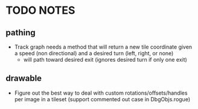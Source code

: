 # TODO NOTES

## pathing

- Track graph needs a method that will return a new tile coordinate given a speed (non directional) and a desired turn (left, right, or none)
  - will path toward desired exit (ignores desired turn if only one exit)

## drawable

- Figure out the best way to deal with custom rotations/offsets/handles per image in a tileset (support commented out case in DbgObjs.rogue)
